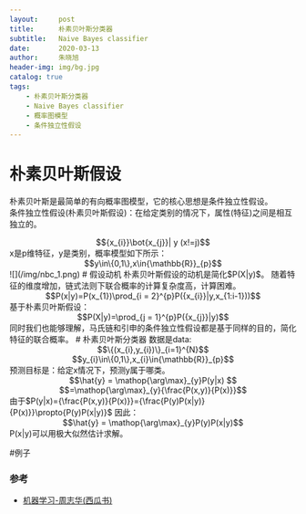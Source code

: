 ```yaml
---
layout:     post
title:      朴素贝叶斯分类器
subtitle:   Naive Bayes classifier
date:       2020-03-13
author:     朱晓旭
header-img: img/bg.jpg
catalog: true
tags:
    - 朴素贝叶斯分类器
    - Naive Bayes classifier
    - 概率图模型
    - 条件独立性假设
---
```

# 朴素贝叶斯假设
朴素贝叶斯是最简单的有向概率图模型，它的核心思想是条件独立性假设。   
条件独立性假设(朴素贝叶斯假设)：在给定类别的情况下，属性(特征)之间是相互独立的。    
<center>$${x_{i}}\bot{x_{j}}| y (x!=j)$$</center>
x是p维特征，y是类别，概率模型如下所示：   
<center>$$y\in\{0,1\},x\in{\mathbb{R}}_{p}$$</center>
![](/img/nbc_1.png)
# 假设动机 
朴素贝叶斯假设的动机是简化$P(X|y)$。     
随着特征的维度增加，链式法则下联合概率的计算复杂度高，计算困难。       
<center>$$P(x|y)=P(x_{1})\prod_{i = 2}^{p}P({x_{i}}|y,x_{1:i-1}))$$</center>
基于朴素贝叶斯假设：            
<center>$$P(X|y)=\prod_{j = 1}^{p}P({x_{j}}|y)$$</center>
同时我们也能够理解，马氏链和引申的条件独立性假设都是基于同样的目的，简化特征的联合概率。        
# 朴素贝叶斯分类器
数据是data:     
<center>$$\{(x_{i},y_{i})\}_{i=1}^{N}$$</center>
<center>$$y_{i}\in\{0,1\},x_{i}\in{\mathbb{R}}_{p}$$</center>
预测目标是：给定x情况下，预测y属于哪类。      
<center>$$\hat{y} = \mathop{\arg\max}_{y}P(y|x) $$</center>
<center>$$=\mathop{\arg\max}_{y}{\frac{P(x,y)}{P(x)}}$$</center>    
由于$P(y|x)={\frac{P(x,y)}{P(x)}}={\frac{P(y)P(x|y)}{P(x)}}\propto{P(y)P(x|y)}$</center>
因此：
<center>$$\hat{y} = \mathop{\arg\max}_{y}P(y)P(x|y)$$</center>
P(x|y)可以用极大似然估计求解。           

#例子





### 参考

- [机器学习-周志华(西瓜书)](https://github.com/Mikoto10032/DeepLearning/blob/master/books/%E6%9C%BA%E5%99%A8%E5%AD%A6%E4%B9%A0%E5%91%A8%E5%BF%97%E5%8D%8E.pdf)





